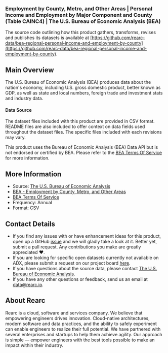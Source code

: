 ### Employment by County, Metro, and Other Areas | Personal Income and Employment by Major Component and County (Table CAINC4) | The U.S. Bureau of Economic Analysis (BEA)

The source code outlining how this product gathers, transforms, revises and publishes its datasets is available at [https://github.com/rearc-data/bea-regional-personal-income-and-employment-by-county](https://github.com/rearc-data/bea-regional-personal-income-and-employment-by-county).

## Main Overview
The U.S. Bureau of Economic Analysis (BEA) produces data about the nation's economy, including U.S. gross domestic product, better known as GDP, as well as state and local numbers, foreign trade and investment stats and industry data.

#### Data Source
The dataset files included with this product are provided in CSV format. README files are also included to offer context on data fields used throughout the dataset files. The specific files included with each revisions may vary.

This product uses the Bureau of Economic Analysis (BEA) Data API but is not endorsed or certified by BEA. Please refer to the [BEA Terms Of Service](https://apps.bea.gov/API/_pdf/bea_api_tos.pdf) for more information.

## More Information
- Source: [The U.S. Bureau of Economic Analysis](https://www.bea.gov/)
- [BEA - Employment by County, Metro, and Other Areas](https://www.bea.gov/data/employment/employment-county-metro-and-other-areas)
- [BEA Terms Of Service](https://apps.bea.gov/API/_pdf/bea_api_tos.pdf)
- Frequency: Annual
- Format: CSV

## Contact Details
- If you find any issues with or have enhancement ideas for this product, open up a GitHub [issue](https://github.com/rearc-data/bea-regional-employment-by-county-metro/issues) and we will gladly take a look at it. Better yet, submit a pull request. Any contributions you make are greatly appreciated :heart:.
- If you are looking for specific open datasets currently not available on ADX, please submit a request on our project board [here](https://github.com/orgs/rearc-data/projects/1).
- If you have questions about the source data, please contact [The U.S. Bureau of Economic Analysis](https://www.bea.gov/help/contact-us).
- If you have any other questions or feedback, send us an email at data@rearc.io.

## About Rearc
Rearc is a cloud, software and services company. We believe that empowering engineers drives innovation. Cloud-native architectures, modern software and data practices, and the ability to safely experiment can enable engineers to realize their full potential. We have partnered with several enterprises and startups to help them achieve agility. Our approach is simple — empower engineers with the best tools possible to make an impact within their industry.
